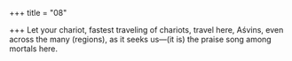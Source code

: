 +++
title = "08"

+++
Let your chariot, fastest traveling of chariots, travel here, Aśvins, even across the many (regions), as it seeks us—(it is) the praise song  among mortals here.  